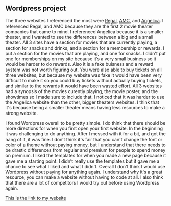 ## Wordpress project



The three websites I referenced the most were [Regal](https://www.regmovies.com/), [AMC](https://www.amctheatres.com/), and [Angelica](https://angelikafilmcenter.com/mosaic/special-values). I referenced Regal, and AMC because they are the first 2 movie theater companies that came to mind. I referenced Angelica because it is a smaller theater, and I wanted to see the differences between a big and a small theater. All 3 sites have a section for movies that are currently playing, a section for snacks and drinks, and a section for a membership or rewards. I put a section for the movies that are playing, and one for snacks. I didn't put one for memberships on my site because it’s a very small business so it would be harder to do rewards. Also it is a fake buisness and a reward system was not worth figuring out. You were also able to buy tickets on all three websites, but because my website was fake it would have been very difficult to make it so you could buy tickets without actually buying tickets, and similar to the rewards it would have been wasted effort. All 3 websites had a synopsis of the movies curently playing, the movie poster, and the showtimes so I made sure to include that. I noticed that it was harder to use the Angelica website than the other, bigger theaters websites. I think that it's because being a smaller theater means having less resources to make a strong website. 

I found Wordpress overall to be pretty simple. I do think that there should be more directions for when you first open your first website. In the beginning it was challenging to do anything. After I messed with it for a bit, and got the hang of it, it was fine. I don’t think it's fair that you can't change the font or color of a theme without paying money, but I understand that there needs to be drastic differences from regular and premium for people to spend money on premium. I liked the templates for when you made a new page because it gave me a starting point. I didn’t really use the templates but it gave me a chance to see what I liked and what I didn't. Overall I don't think I would use Wordpress without paying for anything again. I understand why it's a great resource, you can make a website without having to code at all. I also think that there are a lot of competitors I would try out before using Wordpress again. 






[This is the link to my website](https://stardustcinema0.wordpress.com/)
